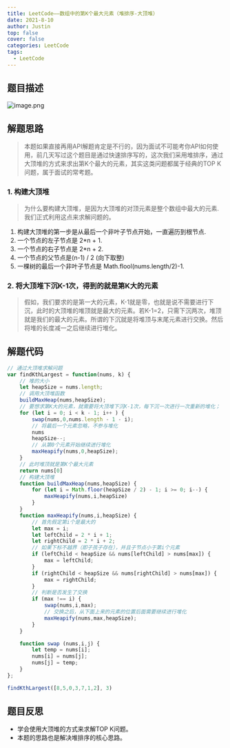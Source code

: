 ```yaml
---
title: LeetCode——数组中的第K个最大元素（堆排序-大顶堆）
date: 2021-8-10
author: Justin
top: false
cover: false
categories: LeetCode
tags:
  - LeetCode
---
```

## 题目描述
![image.png](https://img-blog.csdnimg.cn/img_convert/2387703be9cdedd3863db5c5c5359671.png)

## 解题思路
>本题如果直接再用API解题肯定是不行的，因为面试不可能考你API如何使用，前几天写过这个题目是通过快速排序写的，这次我们采用堆排序，通过大顶堆的方式来求出第K个最大的元素，其实这类问题都属于经典的TOP K问题，属于面试的常考题。

### 1. 构建大顶堆
>为什么要构建大顶堆，是因为大顶堆的对顶元素是整个数组中最大的元素.我们正式利用这点来求解问题的。
1. 构建大顶堆的第一步是从最后一个非叶子节点开始，一直遍历到根节点.
2. 一个节点的左子节点是 2*n + 1.
3. 一个节点的右子节点是 2*n + 2.
4. 一个节点的父节点是(n-1) / 2 (向下取整)
5. 一棵树的最后一个非叶子节点是 Math.flool(nums.length/2)-1.

### 2. 将大顶堆下沉K-1次，得到的就是第K大的元素
>假如，我们要求的是第一大的元素，K-1就是零，也就是说不需要进行下沉，此时的大顶堆的堆顶就是最大的元素。若K-1=2，只需下沉两次，堆顶就是我们的最大的元素。所谓的下沉就是将堆顶与末尾元素进行交换。然后将堆的长度减一之后继续进行堆化。

## 解题代码
```js
// 通过大顶堆求解问题
var findKthLargest = function(nums, k) {
    // 堆的大小
    let heapSize = nums.length;
    // 调用大顶堆函数
    buildMaxHeap(nums,heapSize);
    // 要想求第K大的元素，就需要将大顶堆下沉K-1次，每下沉一次进行一次重新的堆化；
    for (let i = 0; i < k - 1; i++ ) {
        swap(nums,0,nums.length - 1 - i);
        // 将最后一个元素忽略，不参与堆化
        nums
        heapSize--;
        // 从第0个元素开始继续进行堆化
        maxHeapify(nums,0,heapSize);
    }
    // 此时堆顶就是第K个最大元素
    return nums[0]
    // 构建大顶堆
    function buildMaxHeap(nums,heapSize) {
        for (let i = Math.floor(heapSize / 2) - 1; i >= 0; i--) {
            maxHeapify(nums,i,heapSize)
        }
    }
    function maxHeapify(nums,i,heapSize) {
        // 首先假定第i个是最大的
        let max = i;
        let leftChild = 2 * i + 1;
        let rightChild = 2 * i + 2;
        // 如果下标不越界（即子孩子存在），并且子节点小于第i个元素
        if (leftChild < heapSize && nums[leftChild] > nums[max]) {
            max = leftChild;
        }
        if (rightChild < heapSize && nums[rightChild] > nums[max]) {
            max = rightChild;
        }
        // 判断是否发生了交换
        if (max !== i) {
            swap(nums,i,max);
            // 交换之后，从下面上来的元素的位置后面需要继续进行堆化
            maxHeapify(nums,max,heapSize);
        }
    }

    function swap (nums,i,j) {
        let temp = nums[i];
        nums[i] = nums[j];
        nums[j] = temp;
    }
};

findKthLargest([8,5,0,3,7,1,2], 3)
```

## 题目反思
* 学会使用大顶堆的方式来求解TOP K问题。
* 本题的思路也是解决堆排序的核心思路。

